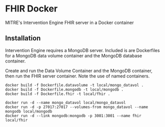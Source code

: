 # FHIR Docker

MITRE's Intervention Engine FHIR server in a Docker container

## Installation

Intervention Engine requires a MongoDB server. Included is are Dockerfiles for a
MongoDB data volume container and the MongoDB database container.

Create and run the Data Volume Container and the MongoDB container, then run the FHIR server container. Note the use of named containers.


	docker build -f Dockerfile.datavolume -t local/mongo_datavol .
	docker build -f Dockerfile.mongodb -t local/mongodb .
	docker build -f Dockerfile.fhir -t local/fhir .

	docker run -d --name mongo_datavol local/mongo_datavol
	docker run -d -p 27017:27017 --volumes-from mongo_datavol --name mongodb local/mongodb
	docker run -d --link mongodb:mongodb -p 3001:3001 --name fhir local/fhir
